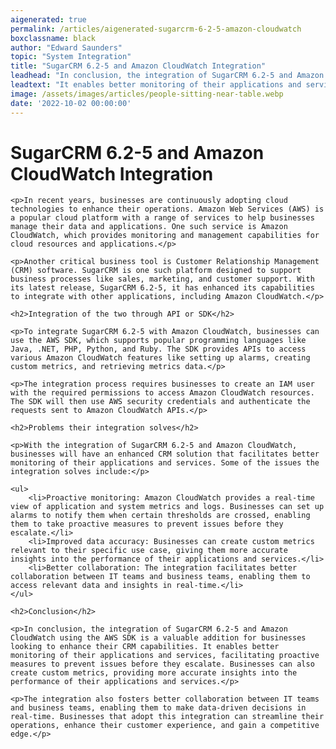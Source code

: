```yaml
---
aigenerated: true
permalink: /articles/aigenerated-sugarcrm-6-2-5-amazon-cloudwatch
boxclassname: black
author: "Edward Saunders"
topic: "System Integration"
title: "SugarCRM 6.2-5 and Amazon CloudWatch Integration"
leadhead: "In conclusion, the integration of SugarCRM 6.2-5 and Amazon CloudWatch using the AWS SDK is a valuable addition for businesses looking to enhance their CRM capabilities"
leadtext: "It enables better monitoring of their applications and services, facilitating proactive measures to prevent issues before they escalate. Businesses can also create custom metrics, providing more accurate insights into the performance of their applications and services."
image: /assets/images/articles/people-sitting-near-table.webp
date: '2022-10-02 00:00:00'
---
```

<div class="arttext">
	<h1>SugarCRM 6.2-5 and Amazon CloudWatch Integration</h1>

	<p>In recent years, businesses are continuously adopting cloud technologies to enhance their operations. Amazon Web Services (AWS) is a popular cloud platform with a range of services to help businesses manage their data and applications. One such service is Amazon CloudWatch, which provides monitoring and management capabilities for cloud resources and applications.</p>

	<p>Another critical business tool is Customer Relationship Management (CRM) software. SugarCRM is one such platform designed to support business processes like sales, marketing, and customer support. With its latest release, SugarCRM 6.2-5, it has enhanced its capabilities to integrate with other applications, including Amazon CloudWatch.</p>

	<h2>Integration of the two through API or SDK</h2>

	<p>To integrate SugarCRM 6.2-5 with Amazon CloudWatch, businesses can use the AWS SDK, which supports popular programming languages like Java, .NET, PHP, Python, and Ruby. The SDK provides APIs to access various Amazon CloudWatch features like setting up alarms, creating custom metrics, and retrieving metrics data.</p>

	<p>The integration process requires businesses to create an IAM user with the required permissions to access Amazon CloudWatch resources. The SDK will then use AWS security credentials and authenticate the requests sent to Amazon CloudWatch APIs.</p>

	<h2>Problems their integration solves</h2>

	<p>With the integration of SugarCRM 6.2-5 and Amazon CloudWatch, businesses will have an enhanced CRM solution that facilitates better monitoring of their applications and services. Some of the issues the integration solves include:</p>

	<ul>
		<li>Proactive monitoring: Amazon CloudWatch provides a real-time view of application and system metrics and logs. Businesses can set up alarms to notify them when certain thresholds are crossed, enabling them to take proactive measures to prevent issues before they escalate.</li>
		<li>Improved data accuracy: Businesses can create custom metrics relevant to their specific use case, giving them more accurate insights into the performance of their applications and services.</li>
		<li>Better collaboration: The integration facilitates better collaboration between IT teams and business teams, enabling them to access relevant data and insights in real-time.</li>
	</ul>

	<h2>Conclusion</h2>

	<p>In conclusion, the integration of SugarCRM 6.2-5 and Amazon CloudWatch using the AWS SDK is a valuable addition for businesses looking to enhance their CRM capabilities. It enables better monitoring of their applications and services, facilitating proactive measures to prevent issues before they escalate. Businesses can also create custom metrics, providing more accurate insights into the performance of their applications and services.</p>

	<p>The integration also fosters better collaboration between IT teams and business teams, enabling them to make data-driven decisions in real-time. Businesses that adopt this integration can streamline their operations, enhance their customer experience, and gain a competitive edge.</p>

</div>